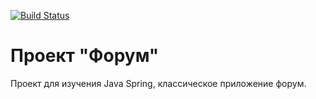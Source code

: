 [![Build Status](https://app.travis-ci.com/ilyapavlovru/job4j_forum.svg?branch=master)](https://app.travis-ci.com/ilyapavlovru/job4j_forum)

Проект "Форум"
=========================================

Проект для изучения Java Spring, классическое приложение форум.

